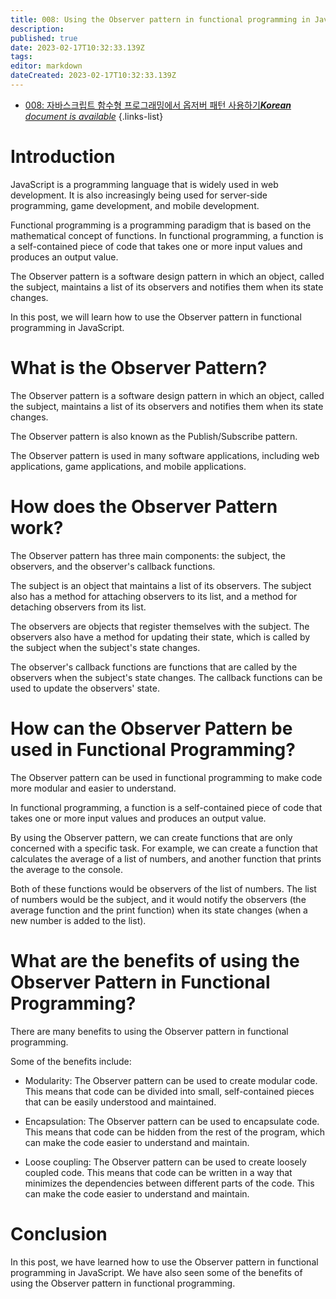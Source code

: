 ```yaml
---
title: 008: Using the Observer pattern in functional programming in JavaScript
description: 
published: true
date: 2023-02-17T10:32:33.139Z
tags: 
editor: markdown
dateCreated: 2023-02-17T10:32:33.139Z
---
```


- [008: 자바스크립트 함수형 프로그래밍에서 옵저버 패턴 사용하기***Korean** document is available*](/ko/Knowledge-base/Functional_JavaScript/Learning/008-using-the-observer-pattern-in-functional-programming-in-javascript)
{.links-list}


# Introduction

JavaScript is a programming language that is widely used in web development. It is also increasingly being used for server-side programming, game development, and mobile development.

Functional programming is a programming paradigm that is based on the mathematical concept of functions. In functional programming, a function is a self-contained piece of code that takes one or more input values and produces an output value.

The Observer pattern is a software design pattern in which an object, called the subject, maintains a list of its observers and notifies them when its state changes.

In this post, we will learn how to use the Observer pattern in functional programming in JavaScript.

# What is the Observer Pattern?

The Observer pattern is a software design pattern in which an object, called the subject, maintains a list of its observers and notifies them when its state changes.

The Observer pattern is also known as the Publish/Subscribe pattern.

The Observer pattern is used in many software applications, including web applications, game applications, and mobile applications.

# How does the Observer Pattern work?

The Observer pattern has three main components: the subject, the observers, and the observer's callback functions.

The subject is an object that maintains a list of its observers. The subject also has a method for attaching observers to its list, and a method for detaching observers from its list.

The observers are objects that register themselves with the subject. The observers also have a method for updating their state, which is called by the subject when the subject's state changes.

The observer's callback functions are functions that are called by the observers when the subject's state changes. The callback functions can be used to update the observers' state.

# How can the Observer Pattern be used in Functional Programming?

The Observer pattern can be used in functional programming to make code more modular and easier to understand.

In functional programming, a function is a self-contained piece of code that takes one or more input values and produces an output value.

By using the Observer pattern, we can create functions that are only concerned with a specific task. For example, we can create a function that calculates the average of a list of numbers, and another function that prints the average to the console.

Both of these functions would be observers of the list of numbers. The list of numbers would be the subject, and it would notify the observers (the average function and the print function) when its state changes (when a new number is added to the list).

# What are the benefits of using the Observer Pattern in Functional Programming?

There are many benefits to using the Observer pattern in functional programming.

Some of the benefits include:

- Modularity: The Observer pattern can be used to create modular code. This means that code can be divided into small, self-contained pieces that can be easily understood and maintained.

- Encapsulation: The Observer pattern can be used to encapsulate code. This means that code can be hidden from the rest of the program, which can make the code easier to understand and maintain.

- Loose coupling: The Observer pattern can be used to create loosely coupled code. This means that code can be written in a way that minimizes the dependencies between different parts of the code. This can make the code easier to understand and maintain.

# Conclusion

In this post, we have learned how to use the Observer pattern in functional programming in JavaScript. We have also seen some of the benefits of using the Observer pattern in functional programming.